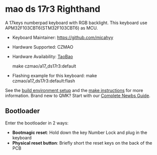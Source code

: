 # mao ds 17r3 Righthand

A 17keys numberpad keyboard with RGB backlight.
This keyboard use APM32F103CBT6(STM32F103CBT6) as MCU.

- Keyboard Maintainer: https://github.com/micahyy
- Hardware Supported: CZMAO
- Hardware Availability: [TaoBao](https://item.taobao.com/item.htm?ft=t&id=819874589305)

    make czmao/a17_ds17r3:default

- Flashing example for this keyboard:
    make czmao/a17_ds17r3:default:flash




See the [build environment setup](https://docs.qmk.fm/#/getting_started_build_tools) and the [make instructions](https://docs.qmk.fm/#/getting_started_make_guide) for more information. Brand new to QMK? Start with our [Complete Newbs Guide](https://docs.qmk.fm/#/newbs).

## Bootloader

Enter the bootloader in 2 ways:

* **Bootmagic reset**: Hold down the key Number Lock and plug in the keyboard
* **Physical reset button**: Briefly short the reset keys on the back of the PCB





